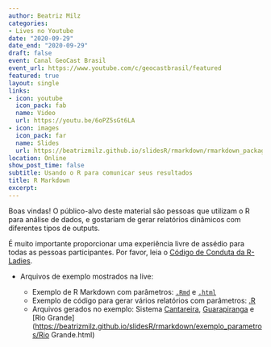 ```yaml
---
author: Beatriz Milz
categories:
- Lives no Youtube
date: "2020-09-29"
date_end: "2020-09-29"
draft: false
event: Canal GeoCast Brasil
event_url: https://www.youtube.com/c/geocastbrasil/featured
featured: true
layout: single
links:
- icon: youtube
  icon_pack: fab
  name: Video
  url: https://youtu.be/6oPZ5sGt6LA
- icon: images
  icon_pack: far
  name: Slides
  url: https://beatrizmilz.github.io/slidesR/rmarkdown/rmarkdown_packages.html
location: Online
show_post_time: false
subtitle: Usando o R para comunicar seus resultados
title: R Markdown
excerpt: 
---
```



Boas vindas!
O público-alvo deste material são pessoas que utilizam o R para análise de dados, e gostariam de gerar relatórios dinâmicos com diferentes tipos de outputs.

É muito importante proporcionar uma experiência livre de assédio para todas as pessoas participantes.  Por favor, leia o [Código de Conduta da R-Ladies](https://github.com/rladies/starter-kit/wiki/Code-of-Conduct#portuguese).


- Arquivos de exemplo mostrados na live: 

  - Exemplo de R Markdown com parâmetros: [`.Rmd`](https://github.com/beatrizmilz/slidesR/blob/master/docs/rmarkdown/exemplo_parametros/rmd_params_exemplo.Rmd) e [`.html`](https://beatrizmilz.github.io/slidesR/rmarkdown/exemplo_parametros/rmd_params_exemplo.html)     
  - Exemplo de código para gerar vários relatórios com parâmetros: [.R](https://beatrizmilz.github.io/slidesR/rmarkdown/exemplo_parametros/render.R)
  - Arquivos gerados no exemplo: Sistema [Cantareira](https://beatrizmilz.github.io/slidesR/rmarkdown/exemplo_parametros/Cantareira.html), [Guarapiranga](https://beatrizmilz.github.io/slidesR/rmarkdown/exemplo_parametros/Guarapiranga.html)  e [Rio Grande](https://beatrizmilz.github.io/slidesR/rmarkdown/exemplo_parametros/Rio Grande.html)


